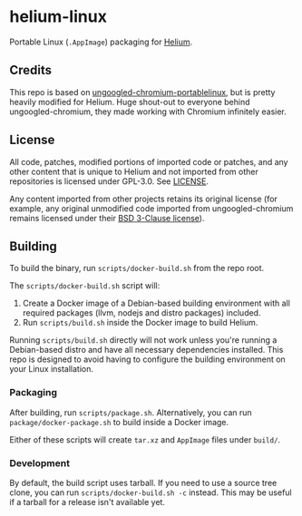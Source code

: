 # helium-linux
Portable Linux (`.AppImage`) packaging for [Helium](https://github.com/imputnet/helium-chromium).

## Credits
This repo is based on
[ungoogled-chromium-portablelinux](https://github.com/ungoogled-software/ungoogled-chromium-portablelinux),
but is pretty heavily modified for Helium. Huge shout-out to everyone behind ungoogled-chromium,
they made working with Chromium infinitely easier.

## License
All code, patches, modified portions of imported code or patches, and
any other content that is unique to Helium and not imported from other
repositories is licensed under GPL-3.0. See [LICENSE](LICENSE).

Any content imported from other projects retains its original license (for
example, any original unmodified code imported from ungoogled-chromium remains
licensed under their [BSD 3-Clause license](LICENSE.ungoogled_chromium)).

## Building
To build the binary, run `scripts/docker-build.sh` from the repo root.

The `scripts/docker-build.sh` script will:
1. Create a Docker image of a Debian-based building environment with all required packages (llvm, nodejs and distro packages) included.
2. Run `scripts/build.sh` inside the Docker image to build Helium.

Running `scripts/build.sh` directly will not work unless you're running a Debian-based distro and have all necessary dependencies installed. This repo is designed to avoid having to configure the building environment on your Linux installation.

### Packaging
After building, run `scripts/package.sh`. Alternatively, you can run `package/docker-package.sh` to build inside a Docker image.

Either of these scripts will create `tar.xz` and `AppImage` files under `build/`.

### Development
By default, the build script uses tarball. If you need to use a source tree clone, you can run `scripts/docker-build.sh -c` instead. This may be useful if a tarball for a release isn't available yet.
